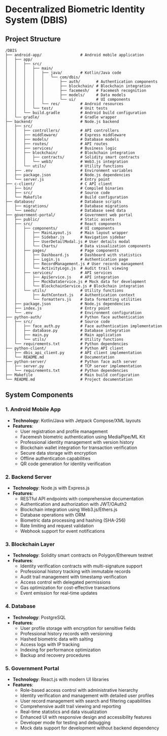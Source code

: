 # Decentralized Biometric Identity System (DBIS)

## Project Structure

```
/DBIS
├── android-app/                 # Android mobile application
│   ├── app/
│   │   ├── src/
│   │   │   ├── main/
│   │   │   │   ├── java/        # Kotlin/Java code
│   │   │   │   │   └── com/dbis/
│   │   │   │   │       ├── auth/       # Authentication components
│   │   │   │   │       ├── blockchain/ # Blockchain integration
│   │   │   │   │       ├── facemesh/   # Facemesh recognition
│   │   │   │   │       ├── models/     # Data models
│   │   │   │   │       └── ui/         # UI components
│   │   │   │   └── res/         # Android resources
│   │   │   └── test/            # Unit tests
│   │   └── build.gradle         # Android build configuration
│   └── gradle/                  # Gradle wrapper
├── backend/                     # Node.js backend
│   ├── src/
│   │   ├── controllers/         # API controllers
│   │   ├── middleware/          # Express middleware
│   │   ├── models/              # Database models
│   │   ├── routes/              # API routes
│   │   ├── services/            # Business logic
│   │   ├── blockchain/          # Blockchain integration
│   │   │   ├── contracts/       # Solidity smart contracts
│   │   │   └── web3/            # Web3.js integration
│   │   └── utils/               # Utility functions
│   ├── .env                     # Environment variables
│   ├── package.json             # Node.js dependencies
│   └── server.js                # Entry point
├── c-client/                    # C API client
│   ├── bin/                     # Compiled binaries
│   ├── src/                     # Source code
│   └── Makefile                 # Build configuration
├── database/                    # Database scripts
│   ├── migrations/              # Database migrations
│   └── seeds/                   # Database seed data
├── government-portal/           # Government web portal
│   ├── public/                  # Static assets
│   ├── src/                     # React components
│   │   ├── components/          # UI components
│   │   │   ├── MainLayout.js    # Main layout wrapper
│   │   │   ├── Sidebar.js       # Navigation sidebar
│   │   │   ├── UserDetailModal.js # User details modal
│   │   │   └── Charts/          # Data visualization components
│   │   ├── pages/               # Page components
│   │   │   ├── Dashboard.js     # Dashboard with statistics
│   │   │   ├── Login.js         # Authentication page
│   │   │   ├── RecordManagement.js # User records management
│   │   │   └── ActivityLogs.js  # Audit trail viewing
│   │   ├── services/            # API services
│   │   │   ├── ApiService.js    # API integration
│   │   │   ├── MockDataService.js # Mock data for development
│   │   │   └── BlockchainService.js # Blockchain integration
│   │   └── utils/               # Utility functions
│   │       ├── AuthContext.js   # Authentication context
│   │       └── formatters.js    # Data formatting utilities
│   ├── package.json             # Node.js dependencies
│   ├── index.js                 # Entry point
│   └── .env                     # Environment configuration
├── python-auth/                 # Python face authentication
│   ├── src/                     # Source code
│   │   ├── face_auth.py         # Face authentication implementation
│   │   ├── database.py          # Database integration
│   │   ├── main.py              # Main application
│   │   └── utils/               # Utility functions
│   └── requirements.txt         # Python dependencies
├── python-client/               # Python API client
│   ├── dbis_api_client.py       # API client implementation
│   └── README.md                # Documentation
├── python-server/               # Python face auth server
│   ├── server.py                # TCP server implementation
│   └── requirements.txt         # Python dependencies
├── Makefile                     # Main build configuration
└── README.md                    # Project documentation
```

## System Components

### 1. Android Mobile App
- **Technology**: Kotlin/Java with Jetpack Compose/XML layouts
- **Features**:
  - User registration and profile management
  - Facemesh biometric authentication using MediaPipe/ML Kit
  - Professional identity management with version history
  - Blockchain wallet integration for transaction verification
  - Secure data storage with encryption
  - Offline authentication capabilities
  - QR code generation for identity verification

### 2. Backend Server
- **Technology**: Node.js with Express.js
- **Features**:
  - RESTful API endpoints with comprehensive documentation
  - Authentication and authorization with JWT/OAuth2
  - Blockchain integration using Web3.js/Ethers.js
  - Database operations with ORM
  - Biometric data processing and hashing (SHA-256)
  - Rate limiting and request validation
  - Webhook support for event notifications

### 3. Blockchain Layer
- **Technology**: Solidity smart contracts on Polygon/Ethereum testnet
- **Features**:
  - Identity verification contracts with multi-signature support
  - Professional history tracking with immutable records
  - Audit trail management with timestamp verification
  - Access control with delegated permissions
  - Gas optimization for cost-effective transactions
  - Event emission for real-time updates

### 4. Database
- **Technology**: PostgreSQL
- **Features**:
  - User profile storage with encryption for sensitive fields
  - Professional history records with versioning
  - Hashed biometric data with salting
  - Access logs with IP tracking
  - Indexing for performance optimization
  - Backup and recovery procedures

### 5. Government Portal
- **Technology**: React.js with modern UI libraries
- **Features**:
  - Role-based access control with administrative hierarchy
  - Identity verification and management with detailed user profiles
  - User record management with search and filtering capabilities
  - Comprehensive audit trail viewing and reporting
  - Real-time statistics and data visualization
  - Enhanced UI with responsive design and accessibility features
  - Developer mode for testing and debugging
  - Mock data support for development without backend dependency
